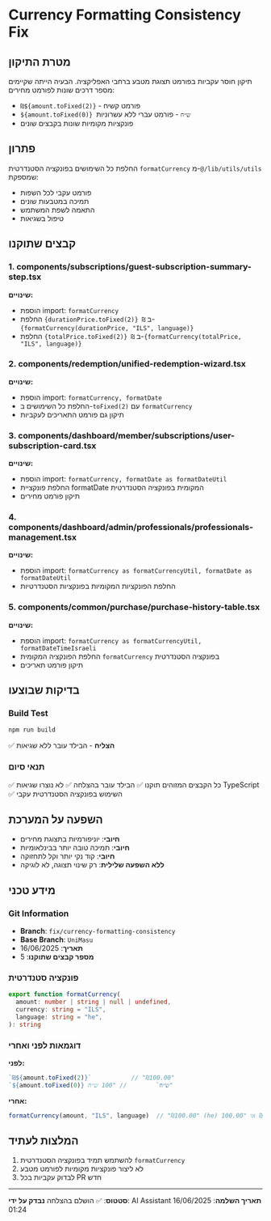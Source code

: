 # Currency Formatting Consistency Fix

## מטרת התיקון
תיקון חוסר עקביות בפורמט תצוגת מטבע ברחבי האפליקציה. הבעיה הייתה שקיימים מספר דרכים שונות לפורמט מחירים:
- `₪${amount.toFixed(2)}` - פורמט קשיח
- `${amount.toFixed(0)} ש״ח` - פורמט עברי ללא עשרוניות
- פונקציות מקומיות שונות בקבצים שונים

## פתרון
החלפת כל השימושים בפונקציה הסטנדרטית `formatCurrency` מ-`@/lib/utils/utils` שמספקת:
- פורמט עקבי לכל השפות
- תמיכה במטבעות שונים
- התאמה לשפת המשתמש
- טיפול בשגיאות

## קבצים שתוקנו

### 1. components/subscriptions/guest-subscription-summary-step.tsx
**שינויים:**
- הוספת import: `formatCurrency`
- החלפת `{durationPrice.toFixed(2)} ₪` ב-`{formatCurrency(durationPrice, "ILS", language)}`
- החלפת `{totalPrice.toFixed(2)} ₪` ב-`{formatCurrency(totalPrice, "ILS", language)}`

### 2. components/redemption/unified-redemption-wizard.tsx
**שינויים:**
- הוספת import: `formatCurrency, formatDate`
- החלפת כל השימושים ב-`toFixed(2)` עם `formatCurrency`
- תיקון גם פורמט התאריכים לעקביות

### 3. components/dashboard/member/subscriptions/user-subscription-card.tsx
**שינויים:**
- הוספת import: `formatCurrency, formatDate as formatDateUtil`
- החלפת פונקציית formatDate המקומית בפונקציה הסטנדרטית
- תיקון פורמט מחירים

### 4. components/dashboard/admin/professionals/professionals-management.tsx
**שינויים:**
- הוספת import: `formatCurrency as formatCurrencyUtil, formatDate as formatDateUtil`
- החלפת הפונקציות המקומיות בפונקציות הסטנדרטיות

### 5. components/common/purchase/purchase-history-table.tsx
**שינויים:**
- הוספת import: `formatCurrency as formatCurrencyUtil, formatDateTimeIsraeli`
- החלפת הפונקציה המקומית `formatCurrency` בפונקציה הסטנדרטית
- תיקון פורמט תאריכים

## בדיקות שבוצעו

### Build Test
```bash
npm run build
```
✅ **הצליח** - הבילד עובר ללא שגיאות

### תנאי סיום
✅ כל הקבצים המזוהים תוקנו
✅ הבילד עובר בהצלחה
✅ לא נוצרו שגיאות TypeScript
✅ השימוש בפונקציה הסטנדרטית עקבי

## השפעה על המערכת
- **חיובי**: יוניפורמיות בתצוגת מחירים
- **חיובי**: תמיכה טובה יותר בבינלאומיות
- **חיובי**: קוד נקי יותר וקל לתחזוקה
- **ללא השפעה שלילית**: רק שינוי תצוגה, לא לוגיקה

## מידע טכני

### Git Information
- **Branch**: `fix/currency-formatting-consistency`
- **Base Branch**: `UniMasu`
- **תאריך**: 16/06/2025
- **מספר קבצים שתוקנו**: 5

### פונקציה סטנדרטית
```typescript
export function formatCurrency(
  amount: number | string | null | undefined,
  currency: string = "ILS",
  language: string = "he",
): string
```

### דוגמאות לפני ואחרי
**לפני:**
```typescript
`₪${amount.toFixed(2)}`           // "₪100.00"
`${amount.toFixed(0)} ש״ח`        // "100 ש״ח"
```

**אחרי:**
```typescript
formatCurrency(amount, "ILS", language)  // "₪100.00" (he) או "100.00 ₪" (en)
```

## המלצות לעתיד
1. להשתמש תמיד בפונקציה הסטנדרטית `formatCurrency`
2. לא ליצור פונקציות מקומיות לפורמט מטבע
3. לבדוק עקביות בכל PR חדש

---
**סטטוס**: ✅ הושלם בהצלחה
**נבדק על ידי**: AI Assistant
**תאריך השלמה**: 16/06/2025 01:24 